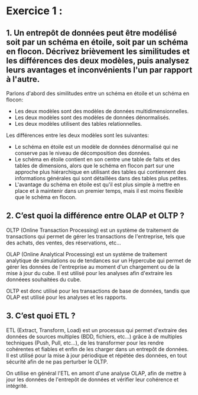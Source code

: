 # Exercice 1 :
## 1. Un entrepôt de données peut être modélisé soit par un schéma en étoile, soit par un schéma en flocon. Décrivez brièvement les similitudes et les différences des deux modèles, puis analysez leurs avantages et inconvénients l'un par rapport à l'autre.
Parlons d'abord des similitudes entre un schéma en étoile et un schéma en flocon:
- Les deux modèles sont des modèles de données multidimensionnelles.
- Les deux modèles sont des modèles de données dénormalisés.
- Les deux modèles utilisent des tables relationnelles.

Les différences entre les deux modèles sont les suivantes:
- Le schéma en étoile est un modèle de données dénormalisé qui ne conserve pas le niveau de décomposition des données.
- Le schéma en étoile contient en son centre une table de faits et des tables de dimensions, alors que le schéma en flocon part sur une approche plus hiérarchique en utilisant des tables qui contiennent des informations générales qui sont détaillées dans des tables plus petites.
- L'avantage du schéma en étoile est qu'il est plus simple à mettre en place et à maintenir dans un premier temps, mais il est moins flexible que le schéma en flocon.
## 2. C’est quoi la différence entre OLAP et OLTP ?
OLTP (Online Transaction Processing) est un système de traitement de transactions qui permet de gérer les transactions de l'entreprise, tels que des achats, des ventes, des réservations, etc...

OLAP (Online Analytical Processing) est un système de traitement analytique de simulations ou de tendances sur un Hypercube qui permet de gérer les données de l'entreprise au moment d'un chargement ou de la mise à jour du cube. Il est utilisé pour les analyses afin d'extraire les donnéees souhaitées du cube. 

OLTP est donc utilisé pour les transactions de base de données, tandis que OLAP est utilisé pour les analyses et les rapports.
## 3. C’est quoi ETL ?
ETL (Extract, Transform, Load) est un processus qui permet d'extraire des données de sources multiples (BDD, fichiers, etc...) grâce à de multiples techniques (Push, Pull, etc...), de les transformer pour les rendre cohérentes et fiables et enfin de les charger dans un entrepôt de données. Il est utilisé pour la mise à jour périodique et répétée des données, en tout sécurité afin de ne pas perturber le OLTP.

On utilise en général l'ETL en amont d'une analyse OLAP, afin de mettre à jour les données de l'entrepôt de données et vérifier leur cohérence et intégrité.